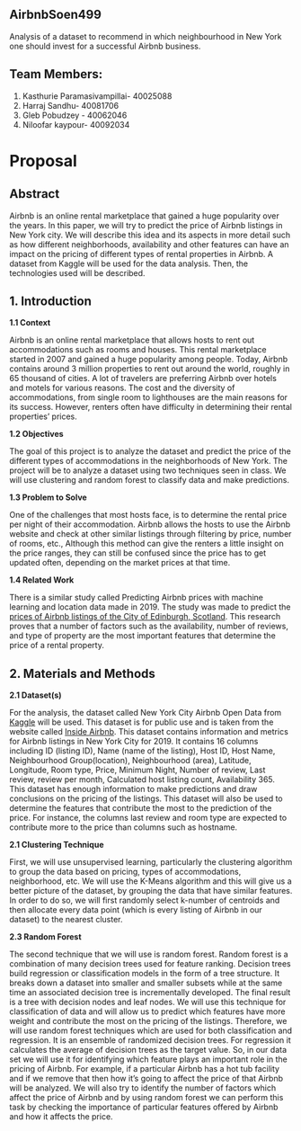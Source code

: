 ## AirbnbSoen499

Analysis of a dataset to recommend in which neighbourhood in New York one should invest for a successful Airbnb business. 

## Team Members:
1. Kasthurie Paramasivampillai- 40025088
2. Harraj Sandhu- 40081706
3. Gleb Pobudzey - 40062046
4. Niloofar kaypour- 40092034

# Proposal

## Abstract
Airbnb is an online rental marketplace that gained a huge popularity over the years. In this paper, we will try to predict the price of Airbnb listings in New York city. We will describe this idea and its aspects in more detail such as how different neighborhoods, availability and other features can have an impact on the pricing of different types of rental properties in Airbnb. A dataset from Kaggle will be used for the data analysis. Then, the technologies used will be described.  

## 1. Introduction
<b> 1.1 Context</b><br/>

Airbnb is an online rental marketplace that allows hosts to rent out accommodations such as rooms and houses. This rental marketplace started in 2007 and gained a huge popularity among people. Today, Airbnb contains around 3 million properties to rent out around the world, roughly in 65 thousand of cities. A lot of travelers are preferring Airbnb over hotels and motels for various reasons. The cost and the diversity of accommodations, from single room to lighthouses are the main reasons for its success. However, renters often have difficulty in determining their rental properties’ prices.

<b>1.2 Objectives <br/></b>

The goal of this project is to analyze the dataset and predict the price of the different types of accommodations in the neighborhoods of New York. The project will be to analyze a dataset using two techniques seen in class. We will use clustering and random forest to classify data and make predictions.

<b>1.3 Problem to Solve <br/></b>

One of the challenges that most hosts face, is to determine the rental price per night of their accommodation. Airbnb allows the hosts to use the Airbnb website and check at other similar listings through filtering by price, number of rooms, etc., Although this method can give the renters a little insight on the price ranges, they can still be confused since the price has to get updated often, depending on the market prices at that time.

<b>1.4 Related Work<br/></b>

There is a similar study called Predicting Airbnb prices with machine learning and location data made in 2019.  The study was made to predict the [prices of Airbnb listings of the City of Edinburgh, Scotland](https://bit.ly/2OQp7Wg). This research proves that a number of factors such as the availability, number of reviews, and type of property are the most important features that determine the price of a rental property. 

## 2. Materials and Methods
<b>2.1 Dataset(s)<br/></b>

For the analysis, the dataset called New York City Airbnb Open Data from [Kaggle](https://www.kaggle.com/dgomonov/new-york-city-airbnb-open-data) will be used. This dataset is for public use and is taken from the website called [Inside Airbnb](http://insideairbnb.com/). This dataset contains information and metrics for Airbnb listings in New York City for 2019. It contains 16 columns including ID (listing ID), Name (name of the listing), Host ID, Host Name, Neighbourhood Group(location), Neighbourhood (area), Latitude, Longitude, Room type, Price, Minimum Night, Number of review, Last review, review per month, Calculated host listing count, Availability 365. This dataset has enough information to make predictions and draw conclusions on the pricing of the listings. This dataset will also be used to determine the features that contribute the most to the prediction of the price. For instance, the columns last review and room type are expected to contribute more to the price than columns such as hostname.

<b>2.1 Clustering Technique<br/></b>

First, we will use unsupervised learning, particularly the clustering algorithm to group the data based on pricing, types of accommodations, neighborhood, etc. We will use the K-Means algorithm and this will give us a better picture of the dataset, by grouping the data that have similar features. In order to do so, we will first randomly select k-number of centroids and then allocate every data point (which is every listing of Airbnb in our dataset) to the nearest cluster. 

<b>2.3 Random Forest<br/></b>

The second technique that we will use is random forest. Random forest is a combination of many decision trees used for feature ranking. Decision trees build regression or classification models in the form of a tree structure. It breaks down a dataset into smaller and smaller subsets while at the same time an associated decision tree is incrementally developed. The final result is a tree with decision nodes and leaf nodes. We will use this technique for classification of data and will allow us to predict which features have more weight and contribute the most on the pricing of the listings. Therefore, we will use random forest techniques which are used for both classification and regression. It is an ensemble of randomized decision trees. For regression it calculates the average of decision trees as the target value. So, in our data set we will use  it for identifying which feature plays an important role in the pricing of Airbnb. For example, if a particular Airbnb has a hot tub facility and if we remove that then how it’s going to affect the price of that Airbnb will be analyzed. We will also try to identify the number of factors which affect the price of Airbnb and by using random forest we can perform this task by checking the importance of particular features offered by Airbnb and how it affects the price.
